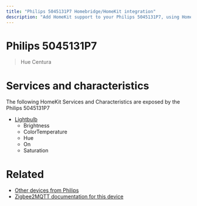 ```yaml
---
title: "Philips 5045131P7 Homebridge/HomeKit integration"
description: "Add HomeKit support to your Philips 5045131P7, using Homebridge, Zigbee2MQTT and homebridge-z2m."
---
```

<!---
This file has been GENERATED using src/docgen/docgen.ts
DO NOT EDIT THIS FILE MANUALLY!
-->
# Philips 5045131P7
> Hue Centura


# Services and characteristics
The following HomeKit Services and Characteristics are exposed by
the Philips 5045131P7

* [Lightbulb](../../light.md)
  * Brightness
  * ColorTemperature
  * Hue
  * On
  * Saturation


# Related
* [Other devices from Philips](../index.md#philips)
* [Zigbee2MQTT documentation for this device](https://www.zigbee2mqtt.io/devices/5045131P7.html)